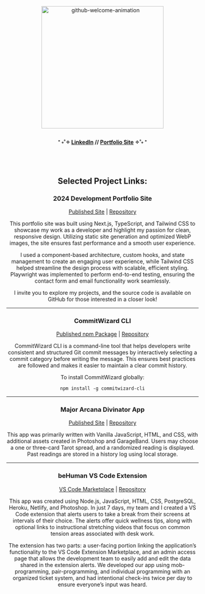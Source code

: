 <p align="center">
  <img src="https://github.com/user-attachments/assets/7fad2ab1-a39e-44b4-b4b4-a528265b5630" 
       alt="github-welcome-animation" 
        width="320" 
    />
    </p>

<div align="center">
  <h4>
    ⁺ ༚˚✧ <a href="https://www.linkedin.com/in/rhonelachner/">LinkedIn</a> //  
    <a href="https://www.rhonelachner.com/">Portfolio Site</a> ✧˚༚ ⁺
  </h4>
</div>

</br>

<section align="center">
  <h2>Selected Project Links:</h2>
  
  <article>
    <h3>2024 Development Portfolio Site</h3>
    <a href="https://www.sarahrhonelachner.dev/">Published Site</a> |
    <a href="https://github.com/RhoneLachner/2024-portfolio">Repository</a>
    <p>
      This portfolio site was built using Next.js, TypeScript, and Tailwind CSS to showcase my work as a developer and highlight my passion for clean, responsive design. Utilizing static site generation and optimized WebP images, the site ensures fast performance and a smooth user experience.
    </p>
    <p>
      I used a component-based architecture, custom hooks, and state management to create an engaging user experience, while Tailwind CSS helped streamline the design process with scalable, efficient styling. Playwright was implemented to perform end-to-end testing, ensuring the contact form and email functionality work seamlessly.
    </p>
    <p>
      I invite you to explore my projects, and the source code is available on GitHub for those interested in a closer look!
    </p>
  </article>

  <hr>

  <article>
    <h3>CommitWizard CLI</h3>
    <a href="https://www.npmjs.com/package/commitwizard-cli">Published npm Package</a> |
    <a href="https://github.com/RhoneLachner/CommitWizard-CLI">Repository</a>
    <p>
      CommitWizard CLI is a command-line tool that helps developers write consistent and structured Git commit messages by interactively selecting a commit category before writing the message. This ensures best practices are followed and makes it easier to maintain a clear commit history.
    </p>
    <p>To install CommitWizard globally:</p>
    <code>npm install -g commitwizard-cli</code>
  </article>

  <hr>

  <article>
    <h3>Major Arcana Divinator App</h3>
    <a href="https://mystechal-divinators.github.io/project-week-tarot-divinators/index.html">Published Site</a> |
    <a href="https://github.com/Mystechal-Divinators">Repository</a>
    <p>
      This app was primarily written with Vanilla JavaScript, HTML, and CSS, with additional assets created in Photoshop and GarageBand. Users may choose a one or three-card Tarot spread, and a randomized reading is displayed. Past readings are stored in a history log using local storage.
    </p>
  </article>

  <hr>

  <article>
    <h3>beHuman VS Code Extension</h3>
    <a href="https://marketplace.visualstudio.com/items?itemName=not-bot.be-human&ssr=false#overview">VS Code Marketplace</a> |
    <a href="https://github.com/alchemy-be-human">Repository</a>
    <p>
      This app was created using Node.js, JavaScript, HTML, CSS, PostgreSQL, Heroku, Netlify, and Photoshop. In just 7 days, my team and I created a VS Code extension that alerts users to take a break from their screens at intervals of their choice. The alerts offer quick wellness tips, along with optional links to instructional stretching videos that focus on common tension areas associated with desk work.
    </p>
    <p>
      The extension has two parts: a user-facing portion linking the application’s functionality to the VS Code Extension Marketplace, and an admin access page that allows the development team to easily add and edit the data shared in the extension alerts. We developed our app using mob-programming, pair-programming, and individual programming with an organized ticket system, and had intentional check-ins twice per day to ensure everyone’s input was heard.
    </p>
  </article>
</section>
